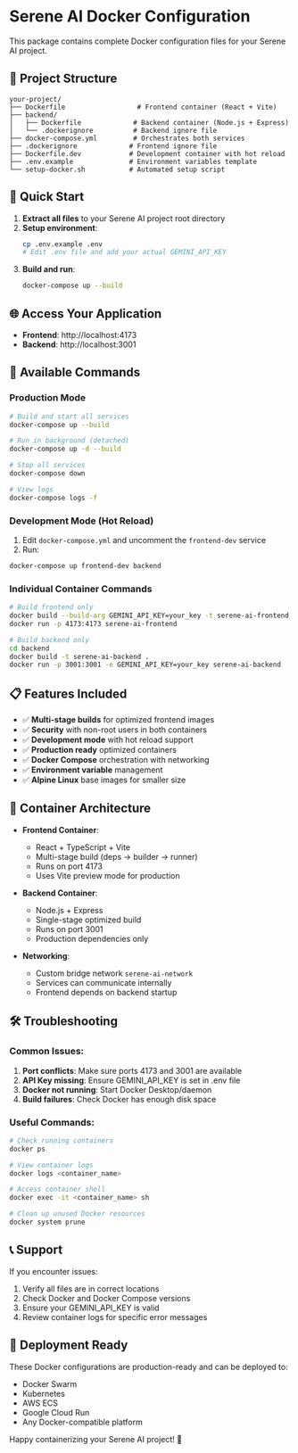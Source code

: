 # Serene AI Docker Configuration

This package contains complete Docker configuration files for your Serene AI project.

## 📁 Project Structure
```
your-project/
├── Dockerfile                  # Frontend container (React + Vite)
├── backend/
│   ├── Dockerfile             # Backend container (Node.js + Express)  
│   └── .dockerignore          # Backend ignore file
├── docker-compose.yml         # Orchestrates both services
├── .dockerignore             # Frontend ignore file
├── Dockerfile.dev            # Development container with hot reload
├── .env.example              # Environment variables template
└── setup-docker.sh           # Automated setup script
```

## 🚀 Quick Start

1. **Extract all files** to your Serene AI project root directory
2. **Setup environment**:
   ```bash
   cp .env.example .env
   # Edit .env file and add your actual GEMINI_API_KEY
   ```
3. **Build and run**:
   ```bash
   docker-compose up --build
   ```

## 🌐 Access Your Application
- **Frontend**: http://localhost:4173
- **Backend**: http://localhost:3001

## 🔧 Available Commands

### Production Mode
```bash
# Build and start all services
docker-compose up --build

# Run in background (detached)
docker-compose up -d --build

# Stop all services
docker-compose down

# View logs
docker-compose logs -f
```

### Development Mode (Hot Reload)
1. Edit `docker-compose.yml` and uncomment the `frontend-dev` service
2. Run:
```bash
docker-compose up frontend-dev backend
```

### Individual Container Commands
```bash
# Build frontend only
docker build --build-arg GEMINI_API_KEY=your_key -t serene-ai-frontend .
docker run -p 4173:4173 serene-ai-frontend

# Build backend only
cd backend
docker build -t serene-ai-backend .
docker run -p 3001:3001 -e GEMINI_API_KEY=your_key serene-ai-backend
```

## 📋 Features Included
- ✅ **Multi-stage builds** for optimized frontend images
- ✅ **Security** with non-root users in both containers
- ✅ **Development mode** with hot reload support
- ✅ **Production ready** optimized containers
- ✅ **Docker Compose** orchestration with networking
- ✅ **Environment variable** management
- ✅ **Alpine Linux** base images for smaller size

## 🐳 Container Architecture
- **Frontend Container**: 
  - React + TypeScript + Vite
  - Multi-stage build (deps → builder → runner)
  - Runs on port 4173
  - Uses Vite preview mode for production

- **Backend Container**:
  - Node.js + Express
  - Single-stage optimized build
  - Runs on port 3001
  - Production dependencies only

- **Networking**: 
  - Custom bridge network `serene-ai-network`
  - Services can communicate internally
  - Frontend depends on backend startup

## 🛠️ Troubleshooting

### Common Issues:
1. **Port conflicts**: Make sure ports 4173 and 3001 are available
2. **API Key missing**: Ensure GEMINI_API_KEY is set in .env file
3. **Docker not running**: Start Docker Desktop/daemon
4. **Build failures**: Check Docker has enough disk space

### Useful Commands:
```bash
# Check running containers
docker ps

# View container logs
docker logs <container_name>

# Access container shell
docker exec -it <container_name> sh

# Clean up unused Docker resources
docker system prune
```

## 📞 Support
If you encounter issues:
1. Verify all files are in correct locations
2. Check Docker and Docker Compose versions
3. Ensure your GEMINI_API_KEY is valid
4. Review container logs for specific error messages

## 🚀 Deployment Ready
These Docker configurations are production-ready and can be deployed to:
- Docker Swarm
- Kubernetes  
- AWS ECS
- Google Cloud Run
- Any Docker-compatible platform

Happy containerizing your Serene AI project! 🎉
